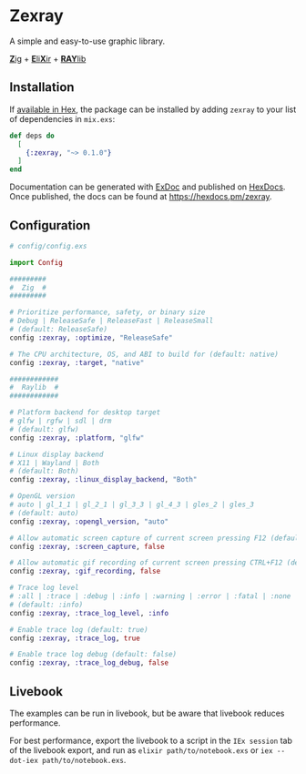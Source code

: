# Zexray

A simple and easy-to-use graphic library.

[**Z**ig](https://ziglang.org) +
[**E**li**X**ir](https://elixir-lang.org) +
[**RAY**lib](https://raylib.com)

## Installation

If [available in Hex](https://hex.pm/docs/publish), the package can be installed
by adding `zexray` to your list of dependencies in `mix.exs`:

```elixir
def deps do
  [
    {:zexray, "~> 0.1.0"}
  ]
end
```

Documentation can be generated with [ExDoc](https://github.com/elixir-lang/ex_doc)
and published on [HexDocs](https://hexdocs.pm). Once published, the docs can
be found at <https://hexdocs.pm/zexray>.

## Configuration

```elixir
# config/config.exs

import Config

#########
#  Zig  #
#########

# Prioritize performance, safety, or binary size
# Debug | ReleaseSafe | ReleaseFast | ReleaseSmall
# (default: ReleaseSafe)
config :zexray, :optimize, "ReleaseSafe"

# The CPU architecture, OS, and ABI to build for (default: native)
config :zexray, :target, "native"

############
#  Raylib  #
############

# Platform backend for desktop target
# glfw | rgfw | sdl | drm
# (default: glfw)
config :zexray, :platform, "glfw"

# Linux display backend
# X11 | Wayland | Both
# (default: Both)
config :zexray, :linux_display_backend, "Both"

# OpenGL version
# auto | gl_1_1 | gl_2_1 | gl_3_3 | gl_4_3 | gles_2 | gles_3
# (default: auto)
config :zexray, :opengl_version, "auto"

# Allow automatic screen capture of current screen pressing F12 (default: false)
config :zexray, :screen_capture, false

# Allow automatic gif recording of current screen pressing CTRL+F12 (default: false)
config :zexray, :gif_recording, false

# Trace log level
# :all | :trace | :debug | :info | :warning | :error | :fatal | :none
# (default: :info)
config :zexray, :trace_log_level, :info

# Enable trace log (default: true)
config :zexray, :trace_log, true

# Enable trace log debug (default: false)
config :zexray, :trace_log_debug, false
```

## Livebook

The examples can be run in livebook, but be aware that livebook reduces performance.

For best performance, export the livebook to a script in the `IEx session` tab of the livebook export,
and run as `elixir path/to/notebook.exs` or `iex --dot-iex path/to/notebook.exs`.
